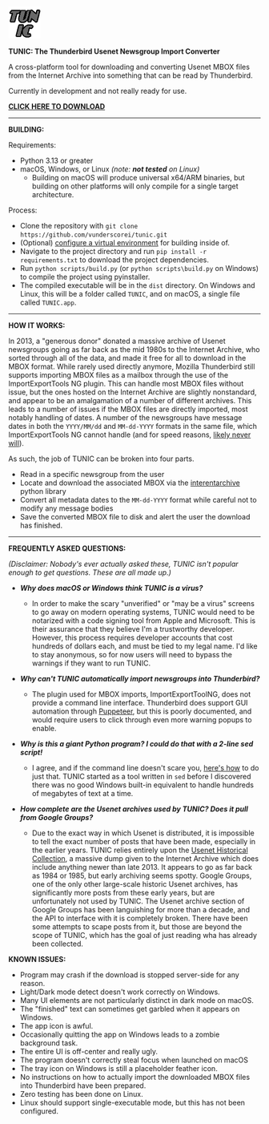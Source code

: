 ![TUNIC Logo, which is the word TUNIC in grey](./resources/tunic_logo.png)

__TUNIC: The Thunderbird Usenet Newsgroup Import Converter__

A cross-platform tool for downloading and converting Usenet MBOX files from the Internet Archive into something that can be read by Thunderbird.

Currently in development and not really ready for use.

[__CLICK HERE TO DOWNLOAD__](https://github.com/vunderscorei/tunic/releases)

---

__BUILDING:__

Requirements:
- Python 3.13 or greater
- macOS, Windows, or Linux *(note: ***not tested*** on Linux)*
  - Building on macOS will produce universal x64/ARM binaries, but building on other platforms will only compile for a single target architecture.

Process:
- Clone the repository with `git clone https://github.com/vunderscorei/tunic.git`
- (Optional) [configure a virtual environment](https://docs.python.org/3/library/venv.html) for building inside of.
- Navigate to the project directory and run `pip install -r requirements.txt` to download the project dependencies.
- Run `python scripts/build.py` (or `python scripts\build.py` on Windows) to compile the project using pyinstaller.
- The compiled executable will be in the `dist` directory. On Windows and Linux, this will be a folder called `TUNIC`, and on macOS, a single file called `TUNIC.app`.

---

__HOW IT WORKS:__

In 2013, a "generous donor" donated a massive archive of Usenet newsgroups going as far back as the mid 1980s to the Internet Archive, who sorted through all of the data, and made it free for all to download in the MBOX format. While rarely used directly anymore, Mozilla Thunderbird still supports importing MBOX files as a mailbox through the use of the ImportExportTools NG plugin. This can handle most MBOX files without issue, but the ones hosted on the Internet Archive are slightly nonstandard, and appear to be an amalgamation of a number of different archives. This leads to a number of issues if the MBOX files are directly imported, most notably handling of dates. A number of the newsgroups have message dates in both the `YYYY/MM/dd` and `MM-dd-YYYY` formats in the same file, which ImportExportTools NG cannot handle (and for speed reasons, [likely never will](https://github.com/thunderbird/import-export-tools-ng/issues/524)).

As such, the job of TUNIC can be broken into four parts.
 - Read in a specific newsgroup from the user
 - Locate and download the associated MBOX via the [interentarchive](https://archive.org/developers/internetarchive/) python library
 - Convert all metadata dates to the `MM-dd-YYYY` format while careful not to modify any message bodies
 - Save the converted MBOX file to disk and alert the user the download has finished.

---

__FREQUENTLY ASKED QUESTIONS:__

*(Disclaimer: Nobody's ever actually asked these, TUNIC isn't popular enough to get questions. These are all made up.)*

- ***Why does macOS or Windows think TUNIC is a virus?***
    - In order to make the scary "unverified" or "may be a virus" screens to go away on modern operating systems, TUNIC would need to be notarized with a code signing tool from Apple and Microsoft. This is their assurance that they believe I'm a trustworthy developer. However, this process requires developer accounts that cost hundreds of dollars each, and must be tied to my legal name. I'd like to stay anonymous, so for now users will need to bypass the warnings if they want to run TUNIC.

- ***Why can't TUNIC automatically import newsgroups into Thunderbird?***
    - The plugin used for MBOX imports, ImportExportToolNG, does not provide a command line interface. Thunderbird does support GUI automation through [Puppeteer](https://pptr.dev/supported-browsers), but this is poorly documented, and would require users to click through even more warning popups to enable.

- ***Why is this a giant Python program? I could do that with a 2-line sed script!***
     - I agree, and if the command line doesn't scare you, [here's how](https://github.com/vunderscorei/tunic/wiki/Fixing-MBOXs-without-TUNIC) to do just that. TUNIC started as a tool written in `sed` before I discovered there was no good Windows built-in equivalent to handle hundreds of megabytes of text at a time.
 
- ***How complete are the Usenet archives used by TUNIC? Does it pull from Google Groups?***
    - Due to the exact way in which Usenet is distributed, it is impossible to tell the exact number of posts that have been made, especially in the earlier years. TUNIC relies entirely upon the [Usenet Historical Collection](https://archive.org/details/usenethistorical), a massive dump given to the Internet Archive which does include anything newer than late 2013. It appears to go as far back as 1984 or 1985, but early archiving seems spotty. Google Groups, one of the only other large-scale historic Usenet archives, has significantly more posts from these early years, but are unfortunately not used by TUNIC. The Usenet archive section of Google Groups has been languishing for more than a decade, and the API to interface with it is completely broken. There have been some attempts to scape posts from it, but those are beyond the scope of TUNIC, which has the goal of just reading wha has already been collected.

__KNOWN ISSUES:__
- Program may crash if the download is stopped server-side for any reason.
- Light/Dark mode detect doesn't work correctly on Windows.
- Many UI elements are not particularly distinct in dark mode on macOS.
- The "finished" text can sometimes get garbled when it appears on Windows.
- The app icon is awful.
- Occasionally quitting the app on Windows leads to a zombie background task.
- The entire UI is off-center and really ugly.
- The program doesn't correctly steal focus when launched on macOS
- The tray icon on Windows is still a placeholder feather icon.
- No instructions on how to actually import the downloaded MBOX files into Thunderbird have been prepared.
- Zero testing has been done on Linux.
- Linux should support single-executable mode, but this has not been configured.